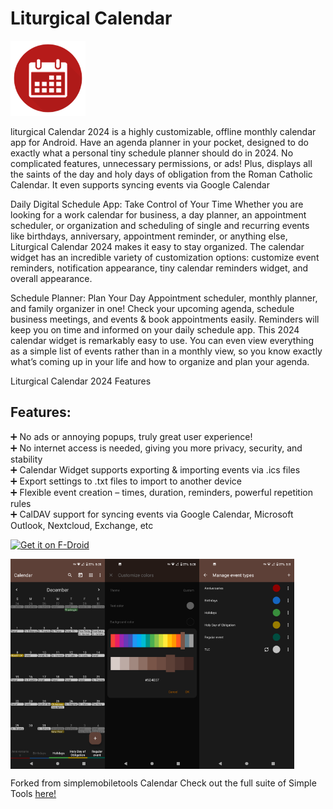# Liturgical Calendar
<img alt="Logo" src="graphics/icon.png" width="120" />

liturgical Calendar 2024 is a highly customizable, offline monthly calendar app for Android. Have an agenda planner in your pocket, designed to do exactly what a personal tiny schedule planner should do in 2024. No complicated features, unnecessary permissions, or ads! Plus, displays all the saints of the day and holy days of obligation from the Roman Catholic Calendar. It even supports syncing events via Google Calendar

Daily Digital Schedule App: Take Control of Your Time
Whether you are looking for a work calendar for business, a day planner, an appointment scheduler, or organization and scheduling of single and recurring events like birthdays, anniversary, appointment reminder, or anything else, Liturgical Calendar 2024 makes it easy to stay organized. The calendar widget has an incredible variety of customization options: customize event reminders, notification appearance, tiny calendar reminders widget, and overall appearance.

Schedule Planner: Plan Your Day
Appointment scheduler, monthly planner, and family organizer in one! Check your upcoming agenda, schedule business meetings, and events & book appointments easily. Reminders will keep you on time and informed on your daily schedule app. This 2024 calendar widget is remarkably easy to use. You can even view everything as a simple list of events rather than in a monthly view, so you know exactly what’s coming up in your life and how to organize and plan your agenda. 

Liturgical Calendar 2024 Features

## Features:
➕ No ads or annoying popups, truly great user experience!  
➕ No internet access is needed, giving you more privacy, security, and stability  
➕ Calendar Widget supports exporting & importing events via .ics files  
➕ Export settings to .txt files to import to another device  
➕ Flexible event creation – times, duration, reminders, powerful repetition rules  
➕ CalDAV support for syncing events via Google Calendar, Microsoft Outlook, Nextcloud, Exchange, etc


<a href="https://github.com/gold-cal/fdroid"><img src="https://f-droid.org/badge/get-it-on.png" alt="Get it on F-Droid" height="80" /></a>

<div style="display:flex;">
<img alt="App image" src="fastlane/metadata/android/en-US/images/phoneScreenShots/1_en-US.png" width="30%">
<img alt="App image" src="fastlane/metadata/android/en-US/images/phoneScreenShots/2_en-US.png" width="30%">
<img alt="App image" src="fastlane/metadata/android/en-US/images/phoneScreenShots/4_en-US.png" width="30%">
</div>

Forked from simplemobiletools Calendar
Check out the full suite of Simple Tools <a href='https://www.simplemobiletools.com'>here!</a>
